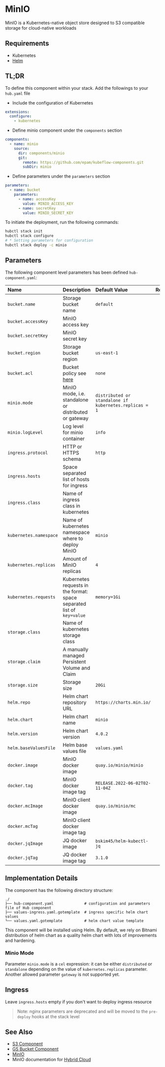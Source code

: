 # MinIO

MinIO is a Kubernetes-native object store designed to S3 compatible storage for cloud-native workloads

## Requirements

* Kubernetes
* [Helm](https://helm.sh/docs/intro/install/)

## TL;DR

To define this component within your stack. Add the followings to your `hub.yaml` file

* Include the configuration of Kubernetes

```yaml
extensions:
  configure:
    - kubernetes
```

* Define minio component under the `components` section

```yaml
components:
  - name: minio
    source:
      dir: components/minio
      git:
        remote: https://github.com/epam/kubeflow-components.git
        subDir: minio
```

* Define parameters under the `parameters` section

```yaml
parameters:
  - name: bucket
    parameters:
      - name: accessKey
        value: MINIO_ACCESS_KEY
      - name: secretKey
        value: MINIO_SECRET_KEY
```

To initiate the deployment, run the following commands:

```bash
hubctl stack init
hubctl stack configure
# * Setting parameters for configuration
hubctl stack deploy -c minio
```

## Parameters

The following component level parameters has been defined `hub-component.yaml`:

| Name                   | Description                                                                                                                          | Default Value                                          | Required |
|:-----------------------|:-------------------------------------------------------------------------------------------------------------------------------------|:-------------------------------------------------------|:--------:|
| `bucket.name`          | Storage bucket name                                                                                                                  | `default`                                              |          |
| `bucket.accessKey`     | MinIO access key                                                                                                                     |                                                        |   `x`    |
| `bucket.secretKey`     | MinIO secret key                                                                                                                     |                                                        |   `x`    |
| `bucket.region`        | Storage bucket region                                                                                                                | `us-east-1`                                            |          |
| `bucket.acl`           | Bucket policy see [here](https://min.io/docs/minio/linux/administration/identity-access-management/policy-based-access-control.html) | `none`                                                 |          |
| `minio.mode`           | MinIO mode, i.e. standalone or distributed or gateway                                                                                | `distributed or standalone if kubernetes.replicas = 1` |          |
| `minio.logLevel`       | Log level for minio container                                                                                                        | `info`                                                 |          |
| `ingress.protocol`     | HTTP or HTTPS schema                                                                                                                 | `http`                                                 |          |
| `ingress.hosts`        | Space separated list of hosts for ingress                                                                                            |                                                        |          | 
| `ingress.class`        | Name of ingress class in kubernetes                                                                                                  |                                                        |          |
| `kubernetes.namespace` | Name of kubernetes namespace where to deploy MinIO                                                                                   | `minio`                                                |          |
| `kubernetes.replicas`  | Amount of MinIO replicas                                                                                                             | `4`                                                    |          |
| `kubernetes.requests`  | Kubernetes requests in the format: space separated list of `key=value`                                                               | `memory=1Gi`                                           |          |
| `storage.class`        | Name of kubernetes storage class                                                                                                     |                                                        |          |
| `storage.claim`        | A manually managed Persistent Volume and Claim                                                                                       |                                                        |          |
| `storage.size`         | Storage size                                                                                                                         | `20Gi`                                                 |          |
| `helm.repo`            | Helm chart repository URL                                                                                                            | `https://charts.min.io/`                               |          |
| `helm.chart`           | Helm chart name                                                                                                                      | `minio`                                                |          |
| `helm.version`         | Helm chart version                                                                                                                   | `4.0.2`                                                |          |
| `helm.baseValuesFile`  | Helm base values file                                                                                                                | `values.yaml`                                          |          |
| `docker.image`         | MinIO docker image                                                                                                                   | `quay.io/minio/minio`                                  |          |
| `docker.tag`           | MinIO docker image tag                                                                                                               | `RELEASE.2022-06-02T02-11-04Z`                         |          |
| `docker.mcImage`       | MinIO client docker image                                                                                                            | `quay.io/minio/mc`                                     |          |
| `docker.mcTag`         | MinIO client docker image tag                                                                                                        |                                                        |          |
| `docker.jqImage`       | JQ docker image                                                                                                                      | `bskim45/helm-kubectl-jq`                              |          |
| `docker.jqTag`         | JQ docker image tag                                                                                                                  | `3.1.0`                                                |          |

## Implementation Details

The component has the following directory structure:

```text
./
├── hub-component.yaml              # configuration and parameters file of Hub component
├── values-ingress.yaml.gotemplate  # ingress specific helm chart values 
└── values.yaml.gotemplate          # helm chart value template
```

This component will be installed using Helm. By default, we rely on Bitnami distribution of helm chart as a quality
helm chart with lots of improvements and hardening.

### Minio Mode

Parameter `minio.mode` is a `cel` expression: it can be either `distributed` or `standalone` depending on the value
of `kubernetes.replicas` parameter. Another allowed parameter `gateway` is not supported yet.

## Ingress

Leave `ingress.hosts` empty if you don't want to deploy ingress resource

> Note: nginx parameters are deprecated and will be moved to the `pre-deploy` hooks at the stack level

## See Also

* [S3 Component](https://github.com/epam/hub-kubeflow-components/tree/develop/s3-bucket)
* [GS Bucket Component](https://github.com/epam/hub-google-components/tree/develop/gsbucket)
* [MinIO](https://min.io/)
* MinIO documentation for [Hybrid Cloud](https://docs.min.io/minio/k8s/)
